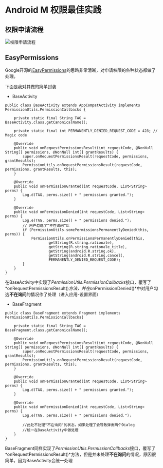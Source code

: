 # Android M 权限最佳实践

## 权限申请流程
![权限申请流程](http://7xs83t.com1.z0.glb.clouddn.com/Android%20M%20%E6%9D%83%E9%99%90%E7%94%B3%E8%AF%B7%28%E6%97%A0%E9%9C%80%E4%BF%9D%E5%AD%98%E7%8A%B6%E6%80%81%29.png)

## EasyPermissions

Google开源的[EasyPermissions](https://github.com/googlesamples/easypermissions)的思路非常清晰，对申请权限的各种状态都做了处理。

下面是我对其做的简单封装

* BaseActivity
```
public class BaseActivity extends AppCompatActivity implements PermissionUtils.PermissionCallbacks {

    private static final String TAG = BaseActivity.class.getCanonicalName();

    private static final int PERMANENTLY_DENIED_REQUEST_CODE = 428; // Magic code

    @Override
    public void onRequestPermissionsResult(int requestCode, @NonNull String[] permissions, @NonNull int[] grantResults) {
        super.onRequestPermissionsResult(requestCode, permissions, grantResults);
        PermissionUtils.onRequestPermissionsResult(requestCode, permissions, grantResults, this);
    }

    @Override
    public void onPermissionGranted(int requestCode, List<String> perms) {
        Log.d(TAG, perms.size() + " permissions granted.");
    }

    @Override
    public void onPermissionDenied(int requestCode, List<String> perms) {
        Log.e(TAG, perms.size() + " permissions denied.");
        // 用户勾选了“不在询问”后
        if (PermissionUtils.somePermissionsPermanentlyDenied(this, perms)) {
            PermissionUtils.onPermissionsPermanentlyDenied(this,
                    getString(R.string.rationale),
                    getString(R.string.rationale_title),
                    getString(android.R.string.ok),
                    getString(android.R.string.cancel),
                    PERMANENTLY_DENIED_REQUEST_CODE);
        }
    }
}
```
在BaseActivity中实现了*PermissionUtils.PermissionCallbacks*接口，覆写了*onRequestPermissionsResult()*方法，并在*onPermissionDenied()*中对用户勾选**不在询问**的情况作了处理（进入应用-设置界面）

* BaseFragment
```
public class BaseFragment extends Fragment implements PermissionUtils.PermissionCallbacks{

    private static final String TAG = BaseFragment.class.getCanonicalName();

    @Override
    public void onRequestPermissionsResult(int requestCode, @NonNull String[] permissions, @NonNull int[] grantResults) {
        super.onRequestPermissionsResult(requestCode, permissions, grantResults);
        PermissionUtils.onRequestPermissionsResult(requestCode, permissions, grantResults, this);
    }

    @Override
    public void onPermissionGranted(int requestCode, List<String> perms) {
        Log.d(TAG, perms.size() + " permissions granted.");
    }

    @Override
    public void onPermissionDenied(int requestCode, List<String> perms) {
        Log.e(TAG, perms.size() + " permissions denied.");

        //此处不处理"不在询问"的状态，如果处理了会导致弹出两个Dialog
        //统一在BaseActivity中做处理
    }
}
```
BaseFragment同样实现了*PermissionUtils.PermissionCallbacks*接口，覆写了*onRequestPermissionsResult()*方法，但是并未处理**不在询问**的情况，原因很简单，因为BaseActivity会统一处理

